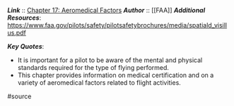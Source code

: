 ***Link***      :: [Chapter 17: Aeromedical Factors](https://www.faa.gov/regulations_policies/handbooks_manuals/aviation/phak/media/19_phak_ch17.pdf)
***Author*** :: [[FAA]]
***Additional Resources***: https://www.faa.gov/pilots/safety/pilotsafetybrochures/media/spatiald_visillus.pdf

***Key Quotes***:
* It is important for a pilot to be aware of the mental and physical standards required for the type of flying performed.
* This chapter provides information on medical certification and on a variety of aeromedical factors related to flight activities.

#source